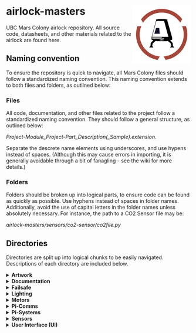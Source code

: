 # airlock-masters <img align="right" src="artwork/ubcmc-logo-transparent_small.png">
UBC Mars Colony airlock repository. All source code, datasheets, and other materials related to the airlock are found here.

## Naming convention
To ensure the repository is quick to navigate, all Mars Colony files should follow a standardized naming convention. This naming convention extends to both files and folders, as outlined below:

### Files
All code, documentation, and other files related to the project follow a standardized naming convention. They should follow a general structure, as outlined below:

*Project-Module_Project-Part_Description(_Sample).extension*.

Separate the descrete name elements using underscores, and use hypens instead of spaces. (Although this may cause errors in importing, it is generally avoidable through a bit of fanagling - see the wiki for more details.)

### Folders
Folders should be broken up into logical parts, to ensure code can be found as quickly as possible. Use hyphens instead of spaces in folder names. Additionally, avoid the use of capital letters in the folder names unless absolutely necessary. For instance, the path to a CO2 Sensor file may be:

*airlock-masters/sensors/co2-sensor/co2file.py*

## Directories
Directories are split up into logical chunks to be easily navigated. Descriptions of each directory are included below.

<details>
<summary><b>Artwork</b></summary>
  Contains all visuals used in the repository. See wiki for information on how to use them.</br>
</details>

<details>
  <summary><b>Documentation</b></summary>
  Contains documentation, datasheets and more for hardware and software used in the project. </br>
</details>

<details>
<summary><b>Failsafe</b></summary>
  Contains the code used to process sensor data on the Arduino board and send it via I2C to the main Raspberry Pi system. </br>
</details>

<details>
<summary><b>Lighting</b></summary>
  Contains code and data about lighting systems in the airlock. </br>
</details>

<details>
<summary><b>Motors</b></summary>
  Contains code and data about the motors in the airlock. </br>
</details>

<details>
<summary><b>Pi-Comms</b></summary>
   Contains the code used by the Raspberry Pi to process and store sensor data received from the Arduino. </br>
</details>

<details>
<summary><b>Pi-Systems</b></summary>
   Contains code used by the Raspberry Pi to run services within the airlock. Such services may include pressurization, lighting and door management. </br>
</details>

<details>
<summary><b>Sensors</b></summary>
   Contains embedded systems code related to sensor functionality. </br>
</details>

<details>
<summary><b>User Interface (UI)</b></summary>
   Contains code and outlines of on-airlock user interface systems.</br>
</details>
